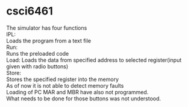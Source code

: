 # csci6461
The simulator has four functions  
IPL:  
Loads the program from a text file  
Run:  
Runs the preloaded code  
Load:
Loads the data from specified address to selected register(input given with radio buttons)  
Store:  
Stores the specified register into the memory  
As of now it is not able to detect memory faults  
Loading of PC MAR and MBR have also not programmed.  
What needs to be done for those buttons was not understood.